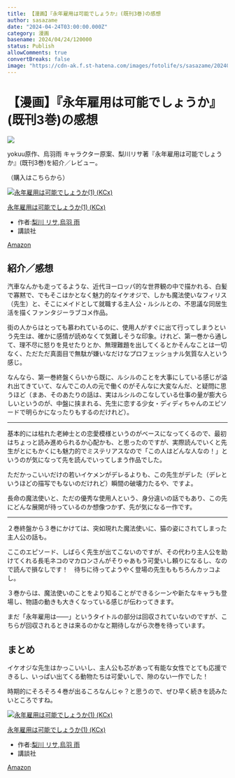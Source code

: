 ```yaml
---
title: 【漫画】『永年雇用は可能でしょうか』(既刊3巻)の感想
author: sasazame
date: "2024-04-24T03:00:00.000Z"
category: 漫画
basename: 2024/04/24/120000
status: Publish
allowComments: true
convertBreaks: false
image: "https://cdn-ak.f.st-hatena.com/images/fotolife/s/sasazame/20240423/20240423205123.png"
---
```

# 【漫画】『永年雇用は可能でしょうか』(既刊3巻)の感想

![](https://cdn-ak.f.st-hatena.com/images/fotolife/s/sasazame/20240423/20240423205123.png)

yokuu原作、烏羽雨 キャラクター原案、梨川リサ著『永年雇用は可能でしょうか』(既刊3巻)を紹介／レビュー。

（購入はこちらから）  

[![永年雇用は可能でしょうか(1) (KCx)](https://m.media-amazon.com/images/I/51f90tEQPtL._SL500_.jpg "永年雇用は可能でしょうか(1) (KCx)")](https://www.amazon.co.jp/dp/4065297648?tag=mochig08-22&linkCode=ogi&th=1&psc=1)

[永年雇用は可能でしょうか(1) (KCx)](https://www.amazon.co.jp/dp/4065297648?tag=mochig08-22&linkCode=ogi&th=1&psc=1)

-   作者:[梨川 リサ](https://d.hatena.ne.jp/keyword/%CD%FC%C0%EE%20%A5%EA%A5%B5),[烏羽 雨](https://d.hatena.ne.jp/keyword/%B1%A8%B1%A9%20%B1%AB)
-   講談社

[Amazon](https://www.amazon.co.jp/dp/4065297648?tag=mochig08-22&linkCode=ogi&th=1&psc=1)

<!-- Extended Body -->

## 紹介／感想

汽車なんかも走ってるような、近代ヨーロッパ的な世界観の中で描かれる、白髪で寡黙で、でもそこはかとなく魅力的なイケオジで、しかも魔法使いなフィリス（先生）と、そこにメイドとして就職する主人公・ルシルとの、不思議な同居生活を描くファンタジーラブコメ作品。

街の人からはとっても慕われているのに、使用人がすぐに出て行ってしまうという先生は、確かに感情が読めなくて気難しそうな印象。けれど、第一巻から通して、理不尽に怒りを見せたりとか、無理難題を出してくるとかそんなことは一切なく、ただただ真面目で無駄が嫌いなだけなプロフェッショナル気質な人という感じ。

なんなら、第一巻終盤くらいから既に、ルシルのことを大事にしている感じが溢れ出てきていて、なんでこの人の元で働くのがそんなに大変なんだ、と疑問に思うほど（まあ、そのあたりの話は、実はルシルのこなしている仕事の量が膨大らしいというのが、中盤に挟まれる、先生に恋する少女・ディディちゃんのエピソードで明らかになったりもするのだけれど）。

* * *

基本的には枯れた老紳士との恋愛模様というのがベースになってくるので、最初はちょっと読み進められるか心配かも、と思ったのですが、実際読んでいくと先生がとにもかくにも魅力的でミステリアスなので「この人はどんな人なの！」というのが気になって先を読んでいってしまう作品でした。

ただかっこいいだけの若いイケメンがデレるよりも、この先生がデレた（デレというほどの描写でもないのだけれど）瞬間の破壊力たるや、ですよ。

長命の魔法使いと、ただの優秀な使用人という、身分違いの話でもあり、この先にどんな展開が待っているのか想像つかず、先が気になる一作です。

* * *

２巻終盤から３巻にかけては、突如現れた魔法使いに、猫の姿にされてしまった主人公の話も。

ここのエピソード、しばらく先生が出てこないのですが、その代わり主人公を助けてくれる長毛ネコのマカロンさんがそりゃあもう可愛いし頼りになるし、なので読んで損なしです！　待ちに待ってようやく登場の先生ももちろんカッコよし。

３巻からは、魔法使いのことをより知ることができるシーンや新たなキャラも登場し、物語の動きも大きくなっている感じが伝わってきます。

まだ「永年雇用は――」というタイトルの部分は回収されていないのですが、こちらが回収されるときは来るのかなと期待しながら次巻を待っています。

## まとめ

イケオジな先生はかっこいいし、主人公も芯があって有能な女性でとても応援できるし、いっぱい出てくる動物たちは可愛いしで、隙のない一作でした！

時期的にそろそろ４巻が出るころなんじゃ？と思うので、ぜひ早く続きを読みたいところですね。

[![永年雇用は可能でしょうか(1) (KCx)](https://m.media-amazon.com/images/I/51f90tEQPtL._SL500_.jpg "永年雇用は可能でしょうか(1) (KCx)")](https://www.amazon.co.jp/dp/4065297648?tag=mochig08-22&linkCode=ogi&th=1&psc=1)

[永年雇用は可能でしょうか(1) (KCx)](https://www.amazon.co.jp/dp/4065297648?tag=mochig08-22&linkCode=ogi&th=1&psc=1)

-   作者:[梨川 リサ](https://d.hatena.ne.jp/keyword/%CD%FC%C0%EE%20%A5%EA%A5%B5),[烏羽 雨](https://d.hatena.ne.jp/keyword/%B1%A8%B1%A9%20%B1%AB)
-   講談社

[Amazon](https://www.amazon.co.jp/dp/4065297648?tag=mochig08-22&linkCode=ogi&th=1&psc=1)